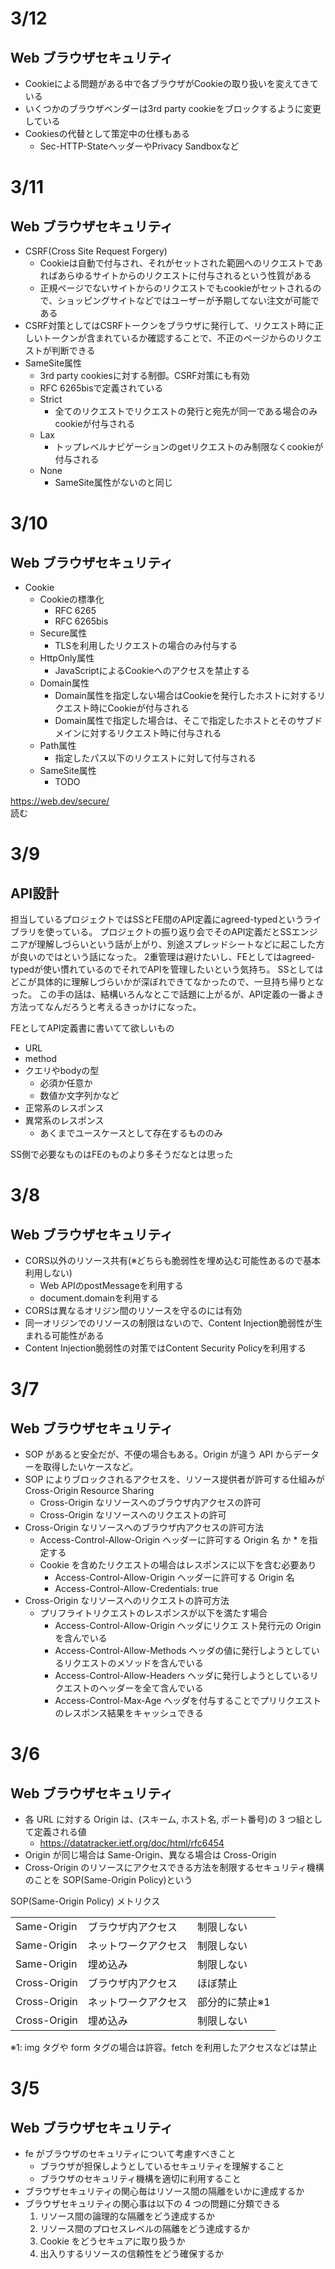 # 3/12

## Web ブラウザセキュリティ

- Cookieによる問題がある中で各ブラウザがCookieの取り扱いを変えてきている
- いくつかのブラウザベンダーは3rd party cookieをブロックするように変更している
- Cookiesの代替として策定中の仕様もある
  - Sec-HTTP-StateヘッダーやPrivacy Sandboxなど

# 3/11

## Web ブラウザセキュリティ

- CSRF(Cross Site Request Forgery)
  - Cookieは自動で付与され、それがセットされた範囲へのリクエストであればあらゆるサイトからのリクエストに付与されるという性質がある
  - 正規ページでないサイトからのリクエストでもcookieがセットされるので、ショッピングサイトなどではユーザーが予期してない注文が可能である
- CSRF対策としてはCSRFトークンをブラウザに発行して、リクエスト時に正しいトークンが含まれているか確認することで、不正のページからのリクエストが判断できる
- SameSite属性
  - 3rd party cookiesに対する制御。CSRF対策にも有効
  - RFC 6265bisで定義されている
  - Strict
    - 全てのリクエストでリクエストの発行と宛先が同一である場合のみcookieが付与される
  - Lax
    - トップレベルナビゲーションのgetリクエストのみ制限なくcookieが付与される
  - None
    - SameSite属性がないのと同じ

# 3/10

## Web ブラウザセキュリティ

- Cookie
  - Cookieの標準化
    - RFC 6265
    - RFC 6265bis
  - Secure属性
    - TLSを利用したリクエストの場合のみ付与する
  - HttpOnly属性
    - JavaScriptによるCookieへのアクセスを禁止する
  - Domain属性
    - Domain属性を指定しない場合はCookieを発行したホストに対するリクエスト時にCookieが付与される
    - Domain属性で指定した場合は、そこで指定したホストとそのサブドメインに対するリクエスト時に付与される
  - Path属性
    - 指定したパス以下のリクエストに対して付与される
  - SameSite属性
    - TODO

https://web.dev/secure/  
読む

# 3/9

## API設計

担当しているプロジェクトではSSとFE間のAPI定義にagreed-typedというライブラリを使っている。
プロジェクトの振り返り会でそのAPI定義だとSSエンジニアが理解しづらいという話が上がり、別途スプレッドシートなどに起こした方が良いのではという話になった。
2重管理は避けたいし、FEとしてはagreed-typedが使い慣れているのでそれでAPIを管理したいという気持ち。
SSとしてはどこが具体的に理解しづらいかが深ぼれできてなかったので、一旦持ち帰りとなった。
この手の話は、結構いろんなとこで話題に上がるが、API定義の一番よき方法ってなんだろうと考えるきっかけになった。

FEとしてAPI定義書に書いてて欲しいもの
- URL
- method
- クエリやbodyの型
  - 必須か任意か
  - 数値か文字列かなど
- 正常系のレスポンス
- 異常系のレスポンス
  - あくまでユースケースとして存在するもののみ

SS側で必要なものはFEのものより多そうだなとは思った

# 3/8

## Web ブラウザセキュリティ

- CORS以外のリソース共有(※どちらも脆弱性を埋め込む可能性あるので基本利用しない)
  - Web APIのpostMessageを利用する
  - document.domainを利用する
- CORSは異なるオリジン間のリソースを守るのには有効
- 同一オリジンでのリソースの制限はないので、Content Injection脆弱性が生まれる可能性がある
- Content Injection脆弱性の対策ではContent Security Policyを利用する

# 3/7

## Web ブラウザセキュリティ

- SOP があると安全だが、不便の場合もある。Origin が違う API からデーターを取得したいケースなど。
- SOP によりブロックされるアクセスを、リソース提供者が許可する仕組みが Cross-Origin Resource Sharing
  - Cross-Origin なリソースへのブラウザ内アクセスの許可
  - Cross-Origin なリソースへのリクエストの許可
- Cross-Origin なリソースへのブラウザ内アクセスの許可方法
  - Access-Control-Allow-Origin ヘッダーに許可する Origin 名 か \* を指定する
  - Cookie を含めたリクエストの場合はレスポンスに以下を含む必要あり
    - Access-Control-Allow-Origin ヘッダーに許可する Origin 名
    - Access-Control-Allow-Credentials: true
- Cross-Origin なリソースへのリクエストの許可方法
  - プリフライトリクエストのレスポンスが以下を満たす場合
    - Access-Control-Allow-Origin ヘッダにリクエ スト発行元の Origin を含んでいる
    - Access-Control-Allow-Methods ヘッダの値に発行しようとしているリクエストのメソッドを含んでいる
    - Access-Control-Allow-Headers ヘッダに発行しようとしているリクエストのヘッダーを全て含んでいる
    - Access-Control-Max-Age ヘッダを付与することでプリリクエストのレスポンス結果をキャッシュできる

# 3/6

## Web ブラウザセキュリティ

- 各 URL に対する Origin は、(スキーム, ホスト名, ポート番号)の 3 つ組として定義される値
  - https://datatracker.ietf.org/doc/html/rfc6454
- Origin が同じ場合は Same-Origin、異なる場合は Cross-Origin
- Cross-Origin のリソースにアクセスできる方法を制限するセキュリティ機構のことを SOP(Same-Origin Policy)という

SOP(Same-Origin Policy) メトリクス

<table>
<tr><td>Same-Origin</td><td>ブラウザ内アクセス</td><td>制限しない</td></tr>
<tr><td>Same-Origin</td><td>ネットワークアクセス</td><td>制限しない</td></tr>
<tr><td>Same-Origin</td><td>埋め込み</td><td>制限しない</td></tr>
<tr><td>Cross-Origin</td><td>ブラウザ内アクセス</td><td>ほぼ禁止</td></tr>
<tr><td>Cross-Origin</td><td>ネットワークアクセス</td><td>部分的に禁止※1</td></tr>
<tr><td>Cross-Origin</td><td>埋め込み</td><td>制限しない</td></tr>
</table>

※1: img タグや form タグの場合は許容。fetch を利用したアクセスなどは禁止

# 3/5

## Web ブラウザセキュリティ

- fe がブラウザのセキュリティについて考慮すべきこと
  - ブラウザが担保しようとしているセキュリティを理解すること
  - ブラウザのセキュリティ機構を適切に利用すること
- ブラウザセキュリティの関心毎はリソース間の隔離をいかに達成するか
- ブラウザセキュリティの関心事は以下の 4 つの問題に分類できる
  1. リソース間の論理的な隔離をどう達成するか
  2. リソース間のプロセスレベルの隔離をどう達成するか
  3. Cookie をどうセキュアに取り扱うか
  4. 出入りするリソースの信頼性をどう確保するか
